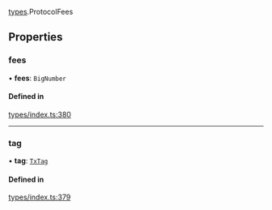 [types](../../Modules/Types/Types.md).ProtocolFees

## Properties

### fees

• **fees**: `BigNumber`

#### Defined in

[types/index.ts:380](https://github.com/PolymeshAssociation/polymesh-sdk/blob/15be87e8/src/types/index.ts#L380)

___

### tag

• **tag**: [`TxTag`](../../Modules/Generated/Types.md#txtag)

#### Defined in

[types/index.ts:379](https://github.com/PolymeshAssociation/polymesh-sdk/blob/15be87e8/src/types/index.ts#L379)
